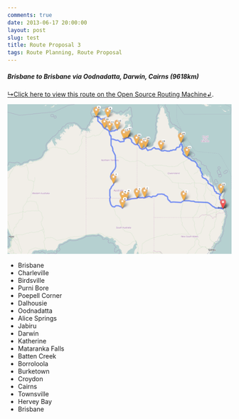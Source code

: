 ```yaml
---
comments: true
date: 2013-06-17 20:00:00
layout: post
slug: test
title: Route Proposal 3
tags: Route Planning, Route Proposal
---
```


##### Brisbane to Brisbane via Oodnadatta, Darwin, Cairns (9618km)

[↳Click here to view this route on the Open Source Routing Machine↲](http://osrm.at/3FG).

[![Brisbane to Brisbane via Oodnadatta, Darwin, Cairns (9618km)](/images/routes/route-3.png "Brisbane to Brisbane via Oodnadatta, Darwin, Cairns (9618km)")](http://osrm.at/3FG)

* Brisbane
* Charleville
* Birdsville
* Purni Bore
* Poepell Corner
* Dalhousie
* Oodnadatta
* Alice Springs
* Jabiru
* Darwin
* Katherine
* Mataranka Falls
* Batten Creek
* Borroloola
* Burketown
* Croydon
* Cairns
* Townsville
* Hervey Bay
* Brisbane
